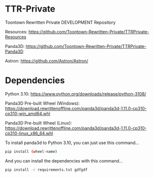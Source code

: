 # TTR-Private

Toontown Rewritten Private DEVELOPMENT Repository

Resources: https://github.com/Toontown-Rewritten-Private/TTRPrivate-Resources

Panda3D: https://github.com/Toontown-Rewritten-Private/TTRPrivate-Panda3D

Astron: https://github.com/Astron/Astron/

# Dependencies
Python 3.10: https://www.python.org/downloads/release/python-3108/

Panda3D Pre-built Wheel (Windows): https://download.rewrittenoffline.com/panda3d/panda3d-1.11.0-cp310-cp310-win_amd64.whl

Panda3D Pre-built Wheel (Linux): https://download.rewrittenoffline.com/panda3d/panda3d-1.11.0-cp310-cp310-linux_x86_64.whl

To install panda3d to Python 3.10, you can just use this command...

```sh
pip install (wheel-name)
```
And you can install the dependencies with this command...
```sh
pip install -r requirements.txt gdfgdf
```
